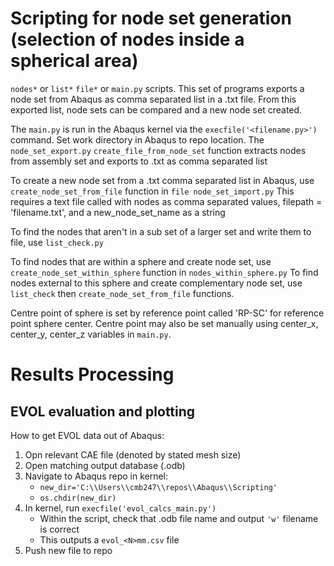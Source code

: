 # Scripting for node set generation (selection of nodes inside a spherical area)
`nodes*` or `list*` `file*` or `main.py` scripts.
This set of programs exports a node set from Abaqus as comma separated list in a .txt file. 
From this exported list, node sets can be compared and a new node set created. 

The `main.py` is run in the Abaqus kernel via the `execfile('<filename.py>')` command. Set work directory in Abaqus to repo location. 
The `node_set_export.py` `create_file_from_node_set` function extracts nodes from assembly set and exports to .txt as comma separated list


To create a new node set from a .txt comma separated list in Abaqus, use `create_node_set_from_file` function in `file node_set_import.py`
This requires a text file called with nodes as comma separated values, filepath = 'filename.txt', and a new_node_set_name as a string

To find the nodes that aren't in a sub set of a larger set and write them to file, use `list_check.py`

To find nodes that are within a sphere and create node set, use `create_node_set_within_sphere` function in `nodes_within_sphere.py`
To find nodes external to this sphere and create complementary node set, use `list_check` then `create_node_set_from_file` functions. 

Centre point of sphere is set by reference point called 'RP-SC' for reference point sphere center. Centre point may also be set manually
using center_x, center_y, center_z variables in `main.py`. 

# Results Processing 
## EVOL evaluation and plotting
How to get EVOL data out of Abaqus:
1. Opn relevant CAE file (denoted by stated mesh size)
2. Open matching output database (.odb)
3. Navigate to Abaqus repo in kernel:
    - `new_dir='C:\\Users\\cmb247\\repos\\Abaqus\\Scripting'`
    - `os.chdir(new_dir)`
4. In kernel, run `execfile('evol_calcs_main.py')`
    - Within the script, check that .odb file name and output `'w'` filename is correct
    - This outputs a `evol_<N>mm.csv` file
5. Push new file to repo


